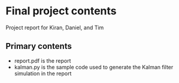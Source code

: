 # Final project contents

Project report for Kiran, Daniel, and Tim

## Primary contents
* report.pdf is the report
* kalman.py is the sample code used to generate the Kalman filter simulation in the report
